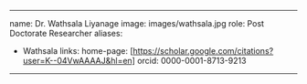 
---
name: Dr. Wathsala Liyanage
image: images/wathsala.jpg
role: Post Doctorate Researcher
aliases:
  - Wathsala
links:
  home-page: [https://scholar.google.com/citations?user=K--04VwAAAAJ&hl=en]
  orcid: 0000-0001-8713-9213
---
